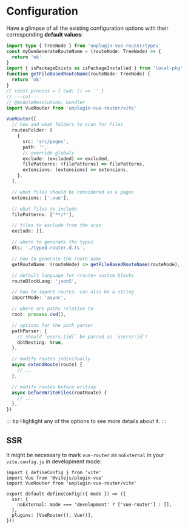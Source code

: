 # Configuration

Have a glimpse of all the existing configuration options with their corresponding **default values**:

```ts twoslash
import type { TreeNode } from 'unplugin-vue-router/types'
const myOwnGenerateRouteName = (routeNode: TreeNode) => {
  return 'ok'
}
import { isPackageExists as isPackageInstalled } from 'local-pkg'
function getFileBasedRouteName(routeNode: TreeNode) {
  return 'ok'
}
// const process = { cwd: () => '' }
// ---cut---
// @moduleResolution: bundler
import VueRouter from 'unplugin-vue-router/vite'

VueRouter({
  // how and what folders to scan for files
  routesFolder: [
    {
      src: 'src/pages',
      path: '',
      // override globals
      exclude: (excluded) => excluded,
      filePatterns: (filePatterns) => filePatterns,
      extensions: (extensions) => extensions,
    },
  ],

  // what files should be considered as a pages
  extensions: ['.vue'],

  // what files to include
  filePatterns: ['**/*'],

  // files to exclude from the scan
  exclude: [],

  // where to generate the types
  dts: './typed-router.d.ts',

  // how to generate the route name
  getRouteName: (routeNode) => getFileBasedRouteName(routeNode),

  // default language for <route> custom blocks
  routeBlockLang: 'json5',

  // how to import routes. can also be a string
  importMode: 'async',

  // where are paths relative to
  root: process.cwd(),

  // options for the path parser
  pathParser: {
    // should `users.[id]` be parsed as `users/:id`?
    dotNesting: true,
  },

  // modify routes individually
  async extendRoute(route) {
    // ...
  },

  // modify routes before writing
  async beforeWriteFiles(rootRoute) {
    // ...
  },
})
```

::: tip
Highlight any of the options to see more details about it.
:::

## SSR

It might be necessary to mark `vue-router` as `noExternal` in your `vite.config.js` in development mode:

```ts{7}
import { defineConfig } from 'vite'
import Vue from '@vitejs/plugin-vue'
import VueRouter from 'unplugin-vue-router/vite'

export default defineConfig(({ mode }) => ({
  ssr: {
    noExternal: mode === 'development' ? ['vue-router'] : [],
  },
  plugins: [VueRouter(), Vue()],
}))
```
